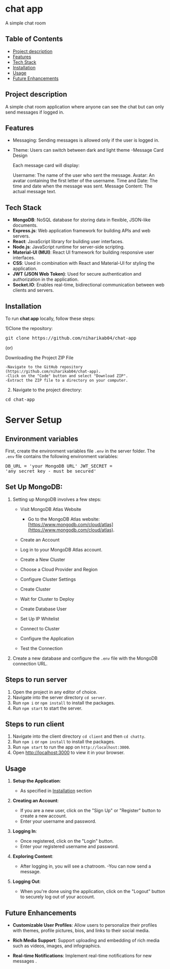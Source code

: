 # chat app

A simple chat room 
## Table of Contents

- [Project description](#project-description)
- [Features](#features) 
- [Tech Stack](#tech-stack)
- [Installation](#installation)
- [Usage](#usage)
- [Future Enhancements](#future-enhancements)


## Project description
A simple chat room application where anyone can see the chat but can only send messages if logged in.

## Features

- Messaging: Sending messages is allowed only if the user is logged in.
- Theme: Users can switch between dark and light theme
   -Message Card Design

    Each message card will display:

    Username: The name of the user who sent the message.
    Avatar: An avatar containing the first letter of the username.
    Time and Date: The time and date when the message was sent.
    Message Content: The actual message text.

## Tech Stack
 
- **MongoDB**: NoSQL database for storing data in flexible, JSON-like documents.
- **Express.js**: Web application framework for building APIs and web servers.
- **React**: JavaScript library for building user interfaces.
- **Node.js**: JavaScript runtime for server-side scripting.
- **Material-UI (MUI)**: React UI framework for building responsive user interfaces.
- **CSS**: Used in combination with React and Material-UI for styling the application.
- **JWT (JSON Web Token)**: Used for secure authentication and authorization in the application.
- **Socket.IO**: Enables real-time, bidirectional communication between web clients and servers.

## Installation

To run **chat app** locally, follow these steps:

1)Clone the repository:
   
   <pre>git clone https://github.com/niharikab04/chat-app</pre>
   
  (or)

  Downloading the Project ZIP File

    -Navigate to the GitHub repository (https://github.com/niharikab04/chat-app).
    -Click on the "Code" button and select "Download ZIP".
    -Extract the ZIP file to a directory on your computer.
   
 2) Navigate to the project directory:

   <pre>cd chat-app</pre>

# Server Setup

## Environment variables
First, create the environment variables file `.env` in the server folder. The `.env` file contains the following environment variables:
     <pre>DB_URL = 'your MongoDB URL'
      JWT_SECRET = 'any secret key - must be secured'</pre>


## Set Up MongoDB:

1. Setting up MongoDB involves a few steps:
    - Visit MongoDB Atlas Website
        - Go to the MongoDB Atlas website: [https://www.mongodb.com/cloud/atlas](https://www.mongodb.com/cloud/atlas).

    - Create an Account
    - Log in to your MongoDB Atlas account.
    - Create a New Cluster
    - Choose a Cloud Provider and Region
    - Configure Cluster Settings
    - Create Cluster
    - Wait for Cluster to Deploy
    - Create Database User
    - Set Up IP Whitelist
    - Connect to Cluster
    - Configure the Application
    - Test the Connection
2. Create a new database and configure the `.env` file with the MongoDB connection URL.
   
## Steps to run server

1. Open the project in any editor of choice.
2. Navigate into the server directory `cd server`.
3. Run `npm i` or `npm install` to install the packages.
4. Run `npm start` to start the server.



## Steps to run client

1. Navigate into the client directory `cd client` and then `cd chatty`.
2. Run `npm i` or `npm install` to install the packages.
3. Run `npm start` to run the app on `http://localhost:3000`.
4. Open [http://localhost:3000](http://localhost:3000) to view it in your browser.

## Usage

1. **Setup the Application**:
   - As specified in [Installation](#installation) section

2. **Creating an Account**:
   - If you are a new user, click on the "Sign Up" or "Register" button to create a new account.
   - Enter your username and password.

3. **Logging In**:
   - Once registered, click on the "Login" button.
   - Enter your registered username and password.

4. **Exploring Content**:
   - After logging in, you will see a chatroom.
   -You can now send a message.

5. **Logging Out**:
   - When you're done using the application, click on the "Logout" button to securely log out of your account.

## Future Enhancements

- **Customizable User Profiles**: Allow users to personalize their profiles with themes, profile pictures, bios, and links to their social media.

- **Rich Media Support**: Support uploading and embedding of rich media such as videos, images, and infographics.
  
- **Real-time Notifications**: Implement real-time notifications for new messages .


